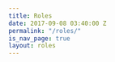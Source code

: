 ```yaml
---
title: Roles
date: 2017-09-08 03:40:00 Z
permalink: "/roles/"
is_nav_page: true
layout: roles
---
```


